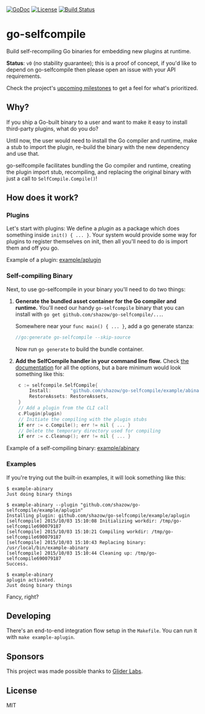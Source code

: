 [![GoDoc](https://godoc.org/github.com/shazow/go-selfcompile?status.svg)](https://godoc.org/github.com/shazow/go-selfcompile)
[![License](https://img.shields.io/badge/license-MIT-blue.svg)](https://raw.githubusercontent.com/shazow/go-selfcompile/master/LICENSE)
[![Build Status](https://travis-ci.org/shazow/go-selfcompile.svg?branch=master)](https://travis-ci.org/shazow/go-selfcompile)

# go-selfcompile

Build self-recompiling Go binaries for embedding new plugins at runtime.

**Status**: `v0` (no stability guarantee); this is a proof of concept, if you'd
like to depend on go-selfcompile then please open an issue with your API
requirements.

Check the project's [upcoming milestones](https://github.com/shazow/go-selfcompile/milestones)
to get a feel for what's prioritized.


## Why?

If you ship a Go-built binary to a user and want to make it easy to install
third-party plugins, what do you do?

Until now, the user would need to install the Go compiler and runtime, make a
stub to import the plugin, re-build the binary with the new dependency and use
that.

go-selfcompile facilitates bundling the Go compiler and runtime, creating the
plugin import stub, recompiling, and replacing the original binary with just a
call to `SelfCompile.Compile()`!


## How does it work?

### Plugins

Let's start with plugins: We define a *plugin* as a package which does something
inside `init() { ... }`. Your system would provide some way for plugins to
register themselves on init, then all you'll need to do is import them and off
you go.

Example of a plugin: [example/aplugin](https://github.com/shazow/go-selfcompile/tree/master/example/aplugin)

### Self-compiling Binary

Next, to use go-selfcompile in your binary you'll need to do two things:

1. **Generate the bundled asset container for the Go compiler and runtime.**
   You'll need our handy `go-selfcompile` binary that you can install with
   `go get github.com/shazow/go-selfcompile/...`.

   Somewhere near your `func main() { ... }`, add a go generate stanza:

   ```go
   //go:generate go-selfcompile --skip-source
   ```

   Now run `go generate` to build the bundle container.

2. **Add the SelfCompile handler in your command line flow.**
   Check [the documentation](https://godoc.org/github.com/shazow/go-selfcompile#SelfCompile)
   for all the options, but a bare minimum would look something like this:

   ```go
    c := selfcompile.SelfCompile{
        Install:       "github.com/shazow/go-selfcompile/example/abinary",
        RestoreAssets: RestoreAssets,
    }
    // Add a plugin from the CLI call
    c.Plugin(plugin)
    // Initiate the compiling with the plugin stubs
    if err := c.Compile(); err != nil { ... }
    // Delete the temporary directory used for compiling
    if err := c.Cleanup(); err != nil { ... }
    ```

Example of a self-compiling binary: [example/abinary](https://github.com/shazow/go-selfcompile/tree/master/example/abinary)

### Examples

If you're trying out the built-in examples, it will look something like this:

```
$ example-abinary
Just doing binary things

$ example-abinary --plugin "github.com/shazow/go-selfcompile/example/aplugin"
Installing plugin: github.com/shazow/go-selfcompile/example/aplugin
[selfcompile] 2015/10/03 15:10:08 Initializing workdir: /tmp/go-selfcompile690079187
[selfcompile] 2015/10/03 15:10:21 Compiling workdir: /tmp/go-selfcompile690079187
[selfcompile] 2015/10/03 15:10:43 Replacing binary: /usr/local/bin/example-abinary
[selfcompile] 2015/10/03 15:10:44 Cleaning up: /tmp/go-selfcompile690079187
Success.

$ example-abinary
aplugin activated.
Just doing binary things
```

Fancy, right?

## Developing

There's an end-to-end integration flow setup in the `Makefile`. You can run it with `make example-aplugin`.


## Sponsors

This project was made possible thanks to [Glider Labs](http://gliderlabs.com/).


## License

MIT

